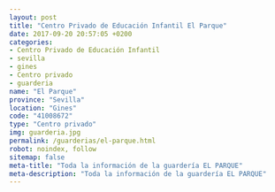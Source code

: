 ```yaml
---
layout: post
title: "Centro Privado de Educación Infantil El Parque"
date: 2017-09-20 20:57:05 +0200
categories:
- Centro Privado de Educación Infantil
- sevilla
- gines
- Centro privado
- guarderia
name: "El Parque"
province: "Sevilla"
location: "Gines"
code: "41008672"
type: "Centro privado"
img: guarderia.jpg
permalink: /guarderias/el-parque.html
robot: noindex, follow
sitemap: false
meta-title: "Toda la información de la guardería EL PARQUE"
meta-description: "Toda la información de la guardería EL PARQUE"
---
```

